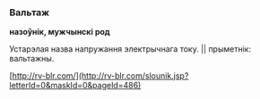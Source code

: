 ### Вальтаж
**назоўнік, мужчынскі род**

Устарэлая назва напружання электрычнага току. || прыметнік: вальтажны.

<a rel="author">[http://rv-blr.com/](http://rv-blr.com/slounik.jsp?letterId=0&maskId=0&pageId=486)</a>
